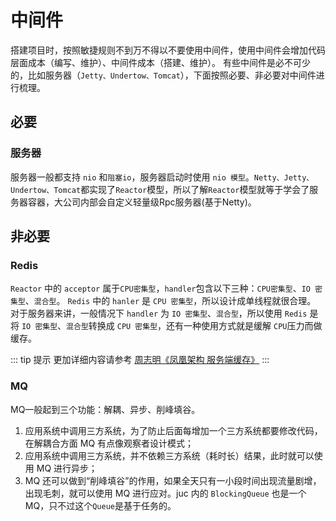 # 中间件

搭建项目时，按照敏捷规则不到万不得以不要使用中间件，使用中间件会增加代码层面成本（编写、维护）、中间件成本（搭建、维护）。
有些中间件是必不可少的，比如服务器（`Jetty、Undertow、Tomcat`），下面按照必要、非必要对中间件进行梳理。

## 必要

### 服务器

服务器一般都支持 `nio` 和`阻塞io`，服务器启动时使用 `nio 模型`。`Netty、Jetty、Undertow、Tomcat`都实现了`Reactor`模型，所以了解`Reactor`模型就等于学会了服务器容器，大公司内部会自定义轻量级Rpc服务器(基于Netty)。

## 非必要

### Redis

`Reactor` 中的 `acceptor` 属于`CPU密集型`，`handler`包含以下三种：`CPU密集型`、`IO 密集型`、`混合型`。
`Redis` 中的 `hanler` 是 `CPU 密集型`，所以设计成单线程就很合理。
对于服务器来讲，一般情况下 `handler` 为 `IO 密集型`、`混合型`，所以使用 `Redis` 是将 `IO 密集型`、`混合型`转换成 `CPU 密集型`，还有一种使用方式就是缓解 `CPU`压力而做缓存。

::: tip 提示
更加详细内容请参考 [周志明《凤凰架构 服务端缓存》](http://icyfenix.cn/architect-perspective/general-architecture/diversion-system/cache-middleware.html)
:::

### MQ

MQ一般起到三个功能：解耦、异步、削峰填谷。

1. 应用系统中调用三方系统，为了防止后面每增加一个三方系统都要修改代码，在解耦合方面 MQ 有点像观察者设计模式；
2. 应用系统中调用三方系统，并不依赖三方系统（耗时长）结果，此时就可以使用 MQ 进行异步；
3. MQ 还可以做到“削峰填谷”的作用，如果全天只有一小段时间出现流量剧增，出现毛刺，就可以使用 MQ 进行应对。juc 内的 `BlockingQueue` 也是一个 MQ，只不过这个`Queue`是基于任务的。
